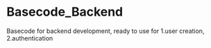 # Basecode_Backend
Basecode for backend development, ready to use for 1.user creation, 2.authentication
